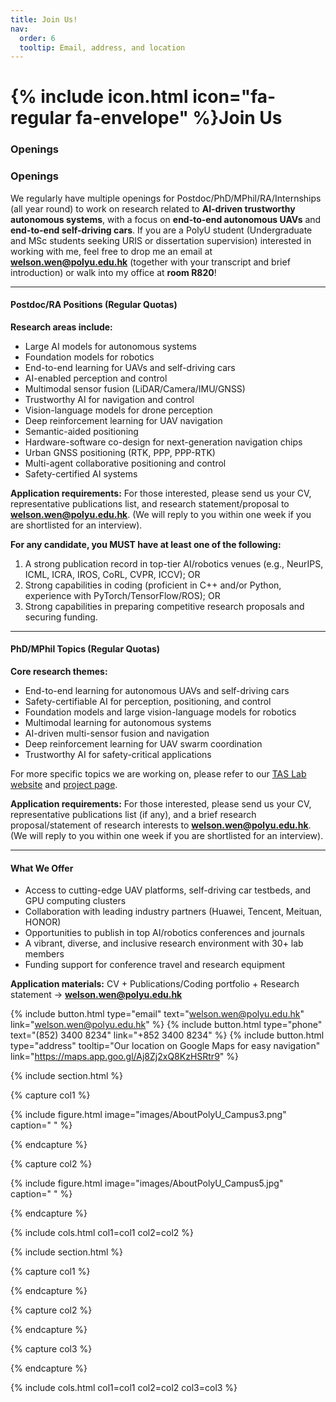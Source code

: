```yaml
---
title: Join Us!
nav:
  order: 6
  tooltip: Email, address, and location
---
```


# {% include icon.html icon="fa-regular fa-envelope" %}Join Us

<!-- Add content here.  -->
### Openings

### Openings

We regularly have multiple openings for Postdoc/PhD/MPhil/RA/Internships (all year round) to work on research related to **AI-driven trustworthy autonomous systems**, with a focus on **end-to-end autonomous UAVs** and **end-to-end self-driving cars**. If you are a PolyU student (Undergraduate and MSc students seeking URIS or dissertation supervision) interested in working with me, feel free to drop me an email at **welson.wen@polyu.edu.hk** (together with your transcript and brief introduction) or walk into my office at **room R820**!

---

#### Postdoc/RA Positions (Regular Quotas)

**Research areas include:**
- Large AI models for autonomous systems
- Foundation models for robotics
- End-to-end learning for UAVs and self-driving cars
- AI-enabled perception and control
- Multimodal sensor fusion (LiDAR/Camera/IMU/GNSS)
- Trustworthy AI for navigation and control
- Vision-language models for drone perception
- Deep reinforcement learning for UAV navigation
- Semantic-aided positioning
- Hardware-software co-design for next-generation navigation chips
- Urban GNSS positioning (RTK, PPP, PPP-RTK)
- Multi-agent collaborative positioning and control
- Safety-certified AI systems

**Application requirements:**
For those interested, please send us your CV, representative publications list, and research statement/proposal to **welson.wen@polyu.edu.hk**. (We will reply to you within one week if you are shortlisted for an interview).

**For any candidate, you MUST have at least one of the following:**
1. A strong publication record in top-tier AI/robotics venues (e.g., NeurIPS, ICML, ICRA, IROS, CoRL, CVPR, ICCV); OR
2. Strong capabilities in coding (proficient in C++ and/or Python, experience with PyTorch/TensorFlow/ROS); OR
3. Strong capabilities in preparing competitive research proposals and securing funding.

---

#### PhD/MPhil Topics (Regular Quotas)

**Core research themes:**
- End-to-end learning for autonomous UAVs and self-driving cars
- Safety-certifiable AI for perception, positioning, and control
- Foundation models and large vision-language models for robotics
- Multimodal learning for autonomous systems
- AI-driven multi-sensor fusion and navigation
- Deep reinforcement learning for UAV swarm coordination
- Trustworthy AI for safety-critical applications

For more specific topics we are working on, please refer to our [TAS Lab website](https://polyu-tas-lab.github.io/) and [project page](https://polyu.edu.hk/aae/dr-wen-weisong).

**Application requirements:**
For those interested, please send us your CV, representative publications list (if any), and a brief research proposal/statement of research interests to **welson.wen@polyu.edu.hk**. (We will reply to you within one week if you are shortlisted for an interview).

---

#### What We Offer

- Access to cutting-edge UAV platforms, self-driving car testbeds, and GPU computing clusters
- Collaboration with leading industry partners (Huawei, Tencent, Meituan, HONOR)
- Opportunities to publish in top AI/robotics conferences and journals
- A vibrant, diverse, and inclusive research environment with 30+ lab members
- Funding support for conference travel and research equipment

**Application materials:** CV + Publications/Coding portfolio + Research statement → **welson.wen@polyu.edu.hk**


{%
  include button.html
  type="email"
  text="welson.wen@polyu.edu.hk"
  link="welson.wen@polyu.edu.hk"
%}
{%
  include button.html
  type="phone"
  text="(852) 3400 8234"
  link="+852 3400 8234"
%}
{%
  include button.html
  type="address"
  tooltip="Our location on Google Maps for easy navigation"
  link="https://maps.app.goo.gl/Aj8Zj2xQ8KzHSRtr9"
%}

{% include section.html %}

{% capture col1 %}

{%
  include figure.html
  image="images/AboutPolyU_Campus3.png"
  caption=" "
%}

{% endcapture %}

{% capture col2 %}

{%
  include figure.html
  image="images/AboutPolyU_Campus5.jpg"
  caption=" "
%}

{% endcapture %}

{% include cols.html col1=col1 col2=col2 %}

{% include section.html %}

<script type='text/javascript' id='clustrmaps' src='//cdn.clustrmaps.com/map_v2.js?cl=7a0000&w=800&t=tt&d=CmM_RDswnJ2Dr32mHU_bpOf-65JnKL60enMo8jUhdWw&co=ffffff&cmo=288928&cmn=3acc3a&ct=000000'></script>

{% capture col1 %}

{% endcapture %}

{% capture col2 %}

{% endcapture %}

{% capture col3 %}

{% endcapture %}

{% include cols.html col1=col1 col2=col2 col3=col3 %}


